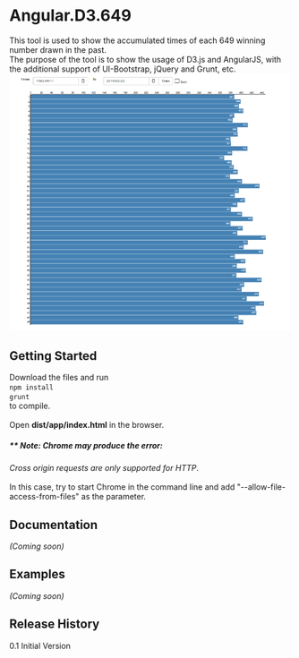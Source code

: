 # Angular.D3.649

This tool is used to show the accumulated times of each 649 winning number drawn in the past.<br/>
The purpose of the tool is to show the usage of D3.js and AngularJS, with the additional support of UI-Bootstrap, jQuery and Grunt, etc.
<img src="https://github.com/rtse/angular-d3-649/blob/master/demo.png" />
## Getting Started
Download the files and run <br/>
<code>npm install</code> <br/>
<code>grunt</code> <br/>
to compile.<br/><br/>
Open <b>dist/app/index.html</b> in the browser.<br/>
<h5>** Note: Chrome may produce the error: </h5>
<i>Cross origin requests are only supported for HTTP</i>.<br/><br/>
In this case, try to start Chrome in the command line and add "--allow-file-access-from-files" as the parameter.

## Documentation
_(Coming soon)_

## Examples
_(Coming soon)_

## Release History
0.1 Initial Version
